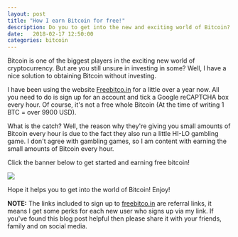 ```yaml
---
layout: post
title: "How I earn Bitcoin for free!"
description: Do you to get into the new and exciting world of Bitcoin? Want to do it for free? This is how I've been earning Bitcoin for free.
date:   2018-02-17 12:50:00
categories: bitcoin
---
```


Bitcoin is one of the biggest players in the exciting new world of cryptocurrency. But are you still unsure in investing in some? Well, I have a nice solution to obtaining Bitcoin without investing. 

I have been using the website [Freebitco.in](https://freebitco.in/?r=2741724) for a little over a year now. All you need to do is sign up for an account and tick a Google reCAPTCHA box every hour. Of course, it's not a free whole Bitcoin (At the time of writing 1 BTC = over 9900 USD).

What is the catch? Well, the reason why they're giving you small amounts of Bitcoin every hour is due to the fact they also run a little HI-LO gambling game. I don't agree with gambling games, so I am content with earning the small amounts of Bitcoin every hour. 

Click the banner below to get started and earning free bitcoin!

<a href="https://freebitco.in/?r=2741724" class="text-center" style="margin: 0 auto"><img class="image-center img-center img-responsive" src="https://static1.freebitco.in/banners/468x60-3.png"/></a>

Hope it helps you to get into the world of Bitcoin! Enjoy!

**NOTE:** The links included to sign up to [freebitco.in](https://freebitco.in) are referral links, it means I get some perks for each new user who signs up via my link. If you've found this blog post helpful then please share it with your friends, family and on social media.
